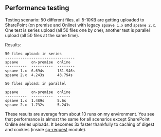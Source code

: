## Performance testing

Testing scenario: 50 different files, all 5-10KB are getting uploaded to SharePoint (on premise and Online) with legacy `spsave 1.x` and `spsave 2.x`. One test is series upload (all 50 files one by one), another test is parallel upload (all 50 files at the same time).  

 Results:
 ```
 50 files upload: in series
--------------------------------
spsave      on-premise  online
----------  ----------  --------
spsave 1.x  6.694s      131.946s
spsave 2.x  4.243s      43.794s

50 files upload: in parallel
------------------------------
spsave      on-premise  online
----------  ----------  ------
spsave 1.x  1.489s      5.6s
spsave 2.x  1.732s      5.241s
``` 

These results are average from about 10 runs on my environment. You see that performance is almost the same for all scenarios except SharePoint Online series uploads. It becomes 3x faster thankfully to caching of digest and cookies (inside [sp-request](https://github.com/s-KaiNet/sp-request) module).